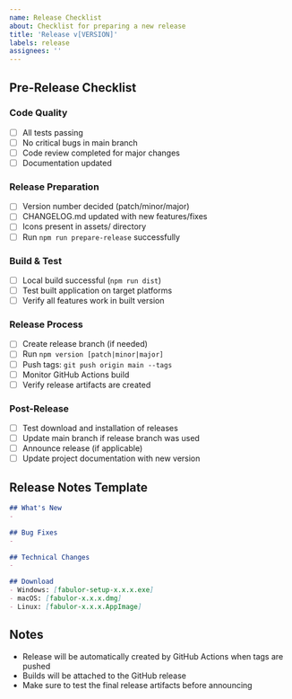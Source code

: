 ```yaml
---
name: Release Checklist
about: Checklist for preparing a new release
title: 'Release v[VERSION]'
labels: release
assignees: ''
---
```


## Pre-Release Checklist

### Code Quality
- [ ] All tests passing
- [ ] No critical bugs in main branch
- [ ] Code review completed for major changes
- [ ] Documentation updated

### Release Preparation  
- [ ] Version number decided (patch/minor/major)
- [ ] CHANGELOG.md updated with new features/fixes
- [ ] Icons present in assets/ directory
- [ ] Run `npm run prepare-release` successfully

### Build & Test
- [ ] Local build successful (`npm run dist`)
- [ ] Test built application on target platforms
- [ ] Verify all features work in built version

### Release Process
- [ ] Create release branch (if needed)
- [ ] Run `npm version [patch|minor|major]`
- [ ] Push tags: `git push origin main --tags`
- [ ] Monitor GitHub Actions build
- [ ] Verify release artifacts are created

### Post-Release
- [ ] Test download and installation of releases
- [ ] Update main branch if release branch was used
- [ ] Announce release (if applicable)
- [ ] Update project documentation with new version

## Release Notes Template

```markdown
## What's New
- 

## Bug Fixes
- 

## Technical Changes
- 

## Download
- Windows: [fabulor-setup-x.x.x.exe]
- macOS: [fabulor-x.x.x.dmg]  
- Linux: [fabulor-x.x.x.AppImage]
```

## Notes
- Release will be automatically created by GitHub Actions when tags are pushed
- Builds will be attached to the GitHub release
- Make sure to test the final release artifacts before announcing